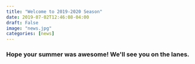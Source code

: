```yaml
---
title: "Welcome to 2019-2020 Season"
date: 2019-07-02T12:46:08-04:00
draft: False
image: "news.jpg"
categories: [news]
---
```

### Hope your summer was awesome! We'll see you on the lanes.
